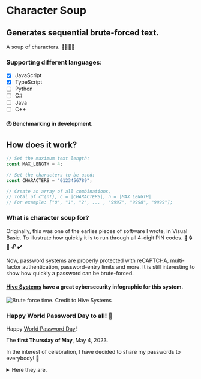 # Character Soup

## Generates sequential brute-forced text.

A soup of characters. :tomato::corn::stew::cake:

### Supporting different languages:

- [x] JavaScript
- [x] TypeScript
- [ ] Python
- [ ] C#
- [ ] Java
- [ ] C++

#### :clock1: Benchmarking in development.

## How does it work?

```javascript
// Set the maximum text length:
const MAX_LENGTH = 4;

// Set the characters to be used:
const CHARACTERS = "0123456789";

// Create an array of all combinations,
// Total of c^(n!), c = |CHARACTERS|, n = |MAX_LENGTH|
// For example: ["0", "1", "2", ... , "9997", "9998", "9999"];
```

### What is character soup for?

Originally, this was one of the earlies pieces of software I wrote, in Visual Basic.
To illustrate how quickly it is to run through all 4-digit PIN codes.
:no_entry_sign: :lock: :key: :unlock: :heavy_check_mark:

Now, password systems are properly protected with reCAPTCHA, multi-factor authentication, password-entry limits and more.
It is still interesting to show how quickly a password can be brute-forced.

#### [Hive Systems](https://www.hivesystems.io/) have a great cybersecurity infographic for this system.

![Brute force time. Credit to Hive Systems](https://user-images.githubusercontent.com/53222142/203083902-36696cc8-f3bb-4b23-9a42-643856ac5125.png)

### Happy World Password Day to all! :calendar:

Happy [World Password Day](https://nationaltoday.com/world-password-day/)!

The **first Thursday of May**, May 4, 2023.

In the interest of celebration,
I have decided to share my passwords to everybody! :balloon:

<details>
<summary>Here they are.</summary>

![correcthorsebatterystaple. Credit to XKCD](https://imgs.xkcd.com/comics/password_strength.png)

Not really.
But [XKCD](https://xkcd.com/936/ "There is an XKCD comic for everything") is always fun.
It is a good reminder to ensure:

- :lock: Your passwords are unique across all services.
- :lock: Your passwords aren't all "password".
- :lock: You are using multi-factor authentication where possible.
- :closed_lock_with_key: Avoid [publishing API credentials](https://www.ndss-symposium.org/wp-content/uploads/2019/02/ndss2019_04B-3_Meli_paper.pdf), especially keys, to public repositories.
</details>
